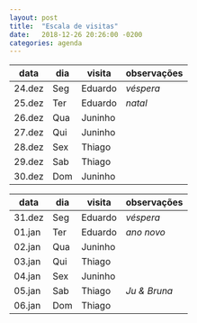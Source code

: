 ```yaml
---
layout: post
title:  "Escala de visitas"
date:   2018-12-26 20:26:00 -0200
categories: agenda
---
```


| data   | dia | visita  | observações |
| ------ | --- | ------- | ----------- |
| 24.dez | Seg | Eduardo | _véspera_   |
| 25.dez | Ter | Eduardo | _natal_     |
| 26.dez | Qua | Juninho |             |
| 27.dez | Qui | Juninho |             |
| 28.dez | Sex | Thiago  |             |
| 29.dez | Sab | Thiago  |             |
| 30.dez | Dom | Juninho |             |

| data   | dia | visita  | observações  |
| ------ | --- | ------- | ------------ |
| 31.dez | Seg | Eduardo | _véspera_    |
| 01.jan | Ter | Eduardo | _ano novo_   |
| 02.jan | Qua | Juninho |              |
| 03.jan | Qui | Thiago  |              |
| 04.jan | Sex | Juninho |              |
| 05.jan | Sab | Thiago  | _Ju & Bruna_ |
| 06.jan | Dom | Thiago  |              |

